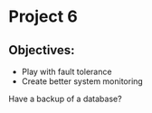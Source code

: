 # Project 6

## Objectives:

- Play with fault tolerance
- Create better system monitoring

Have a backup of a database?
